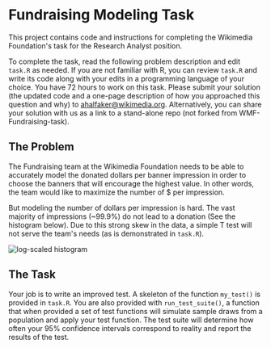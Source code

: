 # Fundraising Modeling Task


This project contains code and instructions for completing the Wikimedia Foundation's task for the Research Analyst position.

To complete the task, read the following problem description and edit ``task.R`` as needed. If you are not familiar with R, you can review ``task.R`` and write its code along with your edits in a programming language of your choice. You have 72 hours to work on this task. Please submit your solution (the updated code and a one-page description of how you approached this question and why) to ahalfaker@wikimedia.org. Alternatively, you can share your solution with us as a link to a stand-alone repo (not forked from WMF-Fundraising-task).


## The Problem


The Fundraising team at the Wikimedia Foundation needs to be able to accurately model the donated dollars per banner impression in order to choose the banners that will encourage the highest value.  In other words, the team would like to maximize the number of $ per impression.

But modeling the number of dollars per impression is hard.  The vast majority of impressions (~99.9%) do not lead to a donation (See the histogram below).  Due to this strong skew in the data, a simple T test will not serve the team's needs (as is demonstrated in ``task.R``).

![log-scaled histogram](https://upload.wikimedia.org/wikipedia/commons/thumb/4/49/Fundraising.donations.histogram.log_scaled.svg/500px-Fundraising.donations.histogram.log_scaled.svg.png)



## The Task

Your job is to write an improved test.  A skeleton of the function ``my_test()`` is provided in ``task.R``.  You are also provided with ``run_test_suite()``, a function that when provided a set of test functions will simulate sample draws from a population and apply your test function.  The test suite will determine how often your 95% confidence intervals correspond to reality and report the results of the test.  

